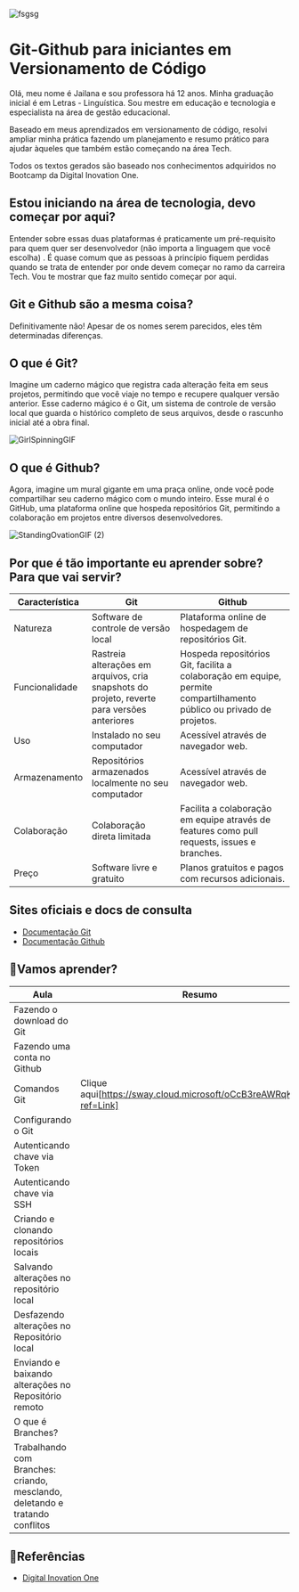 
![fsgsg](https://github.com/JailanaSouza/Git-Github/assets/162022563/e9286c44-261b-4547-8b73-8d73508e5374)

# Git-Github para iniciantes em Versionamento de Código

Olá, meu nome é Jailana e sou professora há 12 anos. Minha graduação inicial é em Letras - Linguística. 
Sou mestre em educação e tecnologia e especialista na área de gestão educacional.

Baseado em meus aprendizados em versionamento de código, resolvi ampliar minha prática fazendo um planejamento e resumo prático para ajudar àqueles que também estão começando na área Tech.

Todos os textos gerados são baseado nos conhecimentos adquiridos no Bootcamp da Digital Inovation One.

## Estou iniciando na área de tecnologia, devo começar por aqui?
Entender sobre essas duas plataformas é praticamente um pré-requisito para quem quer ser desenvolvedor (não importa a linguagem que você escolha) . É quase comum que as pessoas à princípio fiquem perdidas quando se trata de entender por onde devem começar no ramo da carreira Tech. Vou te mostrar que faz muito sentido começar por aqui. 

## Git e Github são a mesma coisa?
Definitivamente não! Apesar de os nomes serem parecidos, eles têm determinadas diferenças.

## O que é Git?
Imagine um caderno mágico que registra cada alteração feita em seus projetos, permitindo que você viaje no tempo e recupere qualquer versão anterior. Esse caderno mágico é o Git, um sistema de controle de versão local que guarda o histórico completo de seus arquivos, desde o rascunho inicial até a obra final.

![GirlSpinningGIF](https://github.com/JailanaSouza/Git-Github/assets/162022563/5b41a175-79f1-481a-8082-8c91856ca57c)


## O que é Github?
Agora, imagine um mural gigante em uma praça online, onde você pode compartilhar seu caderno mágico com o mundo inteiro. Esse mural é o GitHub, uma plataforma online que hospeda repositórios Git, permitindo a colaboração em projetos entre diversos desenvolvedores.

![StandingOvationGIF (2)](https://github.com/JailanaSouza/Git-Github/assets/162022563/a4046ec0-00a5-4084-80c4-2d8f742e739a)


## Por que é tão importante eu aprender sobre? Para que vai servir?
| Característica| Git |Github
| ----| ------ | ------------|
|Natureza| Software de controle de versão local |Plataforma online de hospedagem de repositórios Git.
|Funcionalidade| Rastreia alterações em arquivos, cria snapshots do projeto, reverte para versões anteriores |Hospeda repositórios Git, facilita a colaboração em equipe, permite compartilhamento público ou privado de projetos.
|Uso|Instalado no seu computador |Acessível através de navegador web.
|Armazenamento|Repositórios armazenados localmente no seu computador |Acessível através de navegador web.
|Colaboração|Colaboração direta limitada|Facilita a colaboração em equipe através de features como pull requests, issues e branches.
|Preço|Software livre e gratuito|Planos gratuitos e pagos com recursos adicionais.


## Sites oficiais e docs de consulta
- [Documentação Git](https://git-scm.com/docs)
- [Documentação Github](https://docs.github.com/pt/get-started)

## 📝Vamos aprender?

| Aula| Resumo |
| ----| ------ |
|Fazendo o download do Git|
|Fazendo uma conta no Github|
|Comandos Git |Clique aqui[https://sway.cloud.microsoft/oCcB3reAWRqKUFPA?ref=Link]
|Configurando o Git|
|Autenticando chave via Token|
|Autenticando chave via SSH|
|Criando e clonando repositórios locais  | 
|Salvando alterações no repositório local|
|Desfazendo alterações no Repositório local |
|Enviando e baixando alterações no Repositório remoto |
|O que é Branches?|
|Trabalhando com Branches: criando, mesclando, deletando e tratando conflitos|




## 📜Referências 
- [Digital Inovation One](dio.me)

